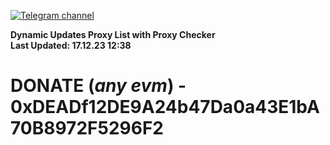 [![Telegram channel](https://img.shields.io/endpoint?url=https://runkit.io/damiankrawczyk/telegram-badge/branches/master?url=https://t.me/n4z4v0d)](https://t.me/n4z4v0d) 

**Dynamic Updates Proxy List with Proxy Checker**  
**Last Updated: 17.12.23 12:38**

# DONATE (_any evm_) - 0xDEADf12DE9A24b47Da0a43E1bA70B8972F5296F2

